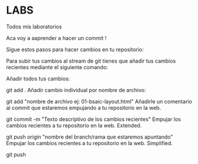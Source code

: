 # LABS
Todos mis laboratorios

Aca voy a aaprender a hacer un commit ! 

Sigue estos pasos para hacer cambios en tu repositorio:

Para subir tus cambios al stream de git tienes que añadir tus cambios recientes mediante el siguiente comando:

Añadir todos tus cambios:

git add .
Añadir cambio individual por nombre de archivo:

git add "nombre de archivo ej: 01-bsaic-layout.html"
Añadirle un comentario al commit que estaremos empujando a tu repositorio en la web.

git commit -m "Texto descriptivo de los cambios recientes"
Empujar los cambios recientes a tu repositorio en la web. Extended.

git push origin "nombre del branch/rama que estaremos apuntando"
Empujar los cambios recientes a tu repositorio en la web. Simplified.

git push